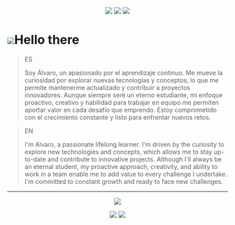 <p align="center">
  <img src="https://img.shields.io/github/discussions/alvarosdev/alvarosdev">
  <img src="https://img.shields.io/github/repo-size/alvarosdev/alvarosdev">
  <img src="https://img.shields.io/discord/123657689870893058?logo=discord&label=discord">
</p>

# ![](https://cdn.7tv.app/emote/65071361714d175392372a0c/1x.webp)Hello there
> ES
> 
> Soy Álvaro, un apasionado por el aprendizaje continuo. Me mueve la curiosidad por explorar nuevas tecnologías y conceptos, lo que me permite mantenerme actualizado y contribuir a proyectos innovadores. Aunque siempre seré un eterno estudiante, mi enfoque proactivo, creativo y habilidad para trabajar en equipo me permiten aportar valor en cada desafío que emprendo. Estoy comprometido con el crecimiento constante y listo para enfrentar nuevos retos.

> EN
> 
> I'm Alvaro, a passionate lifelong learner. I'm driven by the curiosity to explore new technologies and concepts, which allows me to stay up-to-date and contribute to innovative projects. Although I'll always be an eternal student, my proactive approach, creativity, and ability to work in a team enable me to add value to every challenge I undertake. I'm committed to constant growth and ready to face new challenges.

---

<p align="center">
  <img src="https://github-readme-stats.vercel.app/api/top-langs/?username=alvarosdev&layout=normal&locale=es">
</p>

<p align="center">
  <img src="https://github-readme-stats.vercel.app/api/pin/?username=als3bas&repo=docker-fabric-zulu">
  <img src="https://github-readme-stats.vercel.app/api/pin/?username=als3bas&repo=docker-purpurmc-zulu">
</p>
